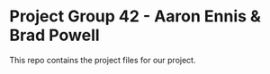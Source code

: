 # Project Group 42 - Aaron Ennis & Brad Powell
This repo contains the project files for our project.

